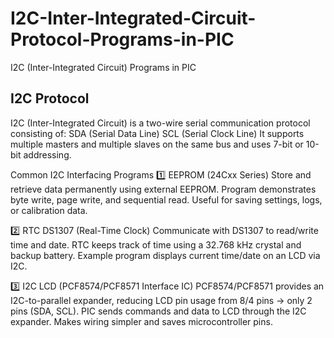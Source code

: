 # I2C-Inter-Integrated-Circuit-Protocol-Programs-in-PIC
I2C (Inter-Integrated Circuit) Programs in PIC

## I2C Protocol
I2C (Inter-Integrated Circuit) is a two-wire serial communication protocol consisting of:
SDA (Serial Data Line)
SCL (Serial Clock Line)
It supports multiple masters and multiple slaves on the same bus and uses 7-bit or 10-bit addressing.

Common I2C Interfacing Programs
1️⃣ EEPROM (24Cxx Series)
Store and retrieve data permanently using external EEPROM.
Program demonstrates byte write, page write, and sequential read.
Useful for saving settings, logs, or calibration data.

2️⃣ RTC DS1307 (Real-Time Clock)
Communicate with DS1307 to read/write time and date.
RTC keeps track of time using a 32.768 kHz crystal and backup battery.
Example program displays current time/date on an LCD via I2C.

3️⃣ I2C LCD (PCF8574/PCF8571 Interface IC)
PCF8574/PCF8571 provides an I2C-to-parallel expander, reducing LCD pin usage from 8/4 pins → only 2 pins (SDA, SCL).
PIC sends commands and data to LCD through the I2C expander.
Makes wiring simpler and saves microcontroller pins.
